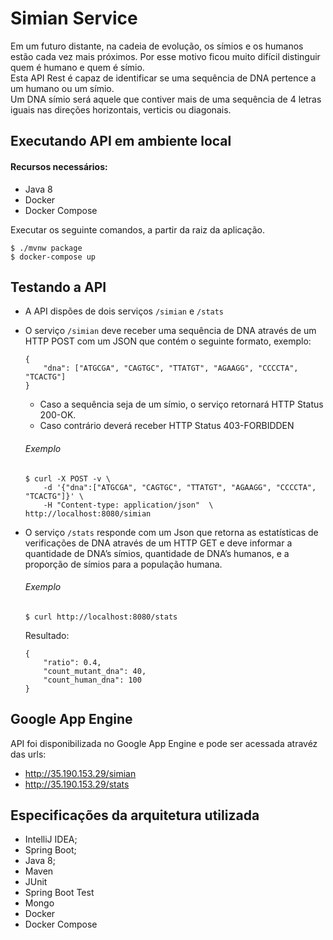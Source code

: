 # Simian Service

Em um futuro distante, na cadeia de evolução, os símios e os humanos estão cada vez mais próximos.
Por esse motivo ficou muito difícil distinguir quem é humano e quem é símio. \
Esta API Rest é capaz de identificar se uma sequência de DNA pertence a um humano ou um símio. \
Um DNA símio será aquele que contiver mais de uma sequência de 4 letras iguais nas direções horizontais, verticis ou diagonais.

## Executando API em ambiente local
#### Recursos necessários:

  - Java 8
  - Docker
  - Docker Compose
  
  Executar os seguinte comandos, a partir da raiz da aplicação.
  ```
  $ ./mvnw package
  $ docker-compose up   
  ```

## Testando a API

- A API dispões de dois serviços `` /simian `` e `` /stats ``
- O serviço `` /simian `` deve receber uma sequência de DNA através de um HTTP POST com um JSON que contém o seguinte formato, exemplo:

	```
	{
		"dna": ["ATGCGA", "CAGTGC", "TTATGT", "AGAAGG", "CCCCTA", "TCACTG"]
	}
	```
	- Caso a sequência seja de um símio, o serviço retornará HTTP Status 200-OK.
	- Caso contrário deverá receber HTTP Status 403-FORBIDDEN
 
	###### Exemplo
	``` 
	$ curl -X POST -v \
		-d '{"dna":["ATGCGA", "CAGTGC", "TTATGT", "AGAAGG", "CCCCTA", "TCACTG"]}' \
		-H "Content-type: application/json"  \
	http://localhost:8080/simian
	```
- O serviço `` /stats `` responde com um Json que retorna as estatísticas de verificações de DNA através de um HTTP GET e deve informar a quantidade de DNA’s símios, quantidade de DNA’s humanos, e a proporção de símios para a população humana.

	###### Exemplo
	``` 
	$ curl http://localhost:8080/stats 
	```
	Resultado:
	``` 
	{
		"ratio": 0.4,
		"count_mutant_dna": 40, 
		"count_human_dna": 100
	}
    ```
## Google App Engine
API foi disponibilizada no Google App Engine e pode ser acessada atravéz das urls:

- http://35.190.153.29/simian
- http://35.190.153.29/stats

## Especificações da arquitetura utilizada
- IntelliJ IDEA;
- Spring Boot;
- Java 8;
- Maven
- JUnit
- Spring Boot Test
- Mongo
- Docker
- Docker Compose